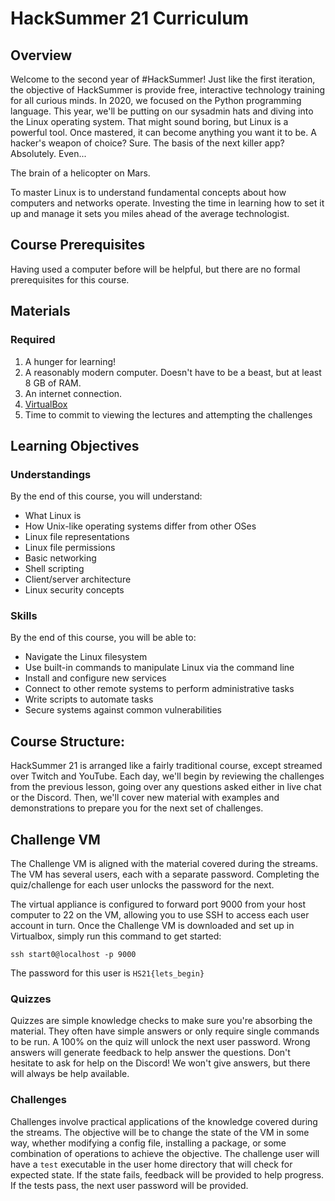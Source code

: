 # HackSummer 21 Curriculum

## Overview

Welcome to the second year of #HackSummer! Just like the first iteration, the objective of HackSummer is provide free, interactive technology training for all curious minds. In 2020, we focused on the Python programming language. This year, we'll be putting on our sysadmin hats and diving into the Linux operating system. That might sound boring, but Linux is a powerful tool. Once mastered, it can become anything you want it to be. A hacker's weapon of choice? Sure. The basis of the next killer app? Absolutely. Even...

The brain of a helicopter on Mars.

To master Linux is to understand fundamental concepts about how computers and networks operate. Investing the time in learning how to set it up and manage it sets you miles ahead of the average technologist.

## Course Prerequisites

Having used a computer before will be helpful, but there are no formal prerequisites for this course. 

## Materials

### Required

1. A hunger for learning!
2. A reasonably modern computer. Doesn't have to be a beast, but at least 8 GB of RAM.
3. An internet connection.
4. [VirtualBox](https://www.virtualbox.org/)
5. Time to commit to viewing the lectures and attempting the challenges 

## Learning Objectives

### Understandings

By the end of this course, you will understand:

* What Linux is
* How Unix-like operating systems differ from other OSes
* Linux file representations
* Linux file permissions
* Basic networking
* Shell scripting
* Client/server architecture
* Linux security concepts

### Skills

By the end of this course, you will be able to:

* Navigate the Linux filesystem
* Use built-in commands to manipulate Linux via the command line
* Install and configure new services
* Connect to other remote systems to perform administrative tasks
* Write scripts to automate tasks
* Secure systems against common vulnerabilities

## Course Structure:

HackSummer 21 is arranged like a fairly traditional course, except streamed over Twitch and YouTube. Each day, we'll begin by reviewing the challenges from the previous lesson, going over any questions asked either in live chat or the Discord. Then, we'll cover new material with examples and demonstrations to prepare you for the next set of challenges.

## Challenge VM

The Challenge VM is aligned with the material covered during the streams. The VM has several users, each with a separate password. Completing the quiz/challenge for each user unlocks the password for the next. 

The virtual appliance is configured to forward port 9000 from your host computer to 22 on the VM, allowing you to use SSH to access each user account in turn. Once the Challenge VM is downloaded and set up in Virtualbox, simply run this command to get started:

`ssh start0@localhost -p 9000`

The password for this user is `HS21{lets_begin}`

### Quizzes

Quizzes are simple knowledge checks to make sure you're absorbing the material. They often have simple answers or only require single commands to be run. A 100% on the quiz will unlock the next user password. Wrong answers will generate feedback to help answer the questions. Don't hesitate to ask for help on the Discord! We won't give answers, but there will always be help available.

### Challenges

Challenges involve practical applications of the knowledge covered during the streams. The objective will be to change the state of the VM in some way, whether modifying a config file, installing a package, or some combination of operations to achieve the objective. The challenge user will have a `test` executable in the user home directory that will check for expected state. If the state fails, feedback will be provided to help progress. If the tests pass, the next user password will be provided.
